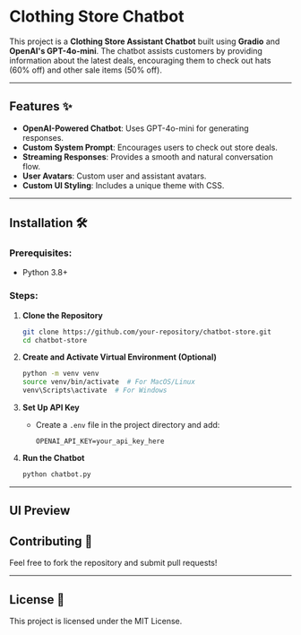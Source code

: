 # Clothing Store Chatbot

This project is a **Clothing Store Assistant Chatbot** built using **Gradio** and **OpenAI's GPT-4o-mini**. The chatbot assists customers by providing information about the latest deals, encouraging them to check out hats (60% off) and other sale items (50% off).

---

## Features ✨

- **OpenAI-Powered Chatbot**: Uses GPT-4o-mini for generating responses.
- **Custom System Prompt**: Encourages users to check out store deals.
- **Streaming Responses**: Provides a smooth and natural conversation flow.
- **User Avatars**: Custom user and assistant avatars.
- **Custom UI Styling**: Includes a unique theme with CSS.

---

## Installation 🛠️

### Prerequisites:

- Python 3.8+

### Steps:

1. **Clone the Repository**

   ```bash
   git clone https://github.com/your-repository/chatbot-store.git
   cd chatbot-store
   ```

2. **Create and Activate Virtual Environment (Optional)**

   ```bash
   python -m venv venv
   source venv/bin/activate  # For MacOS/Linux
   venv\Scripts\activate  # For Windows
   ```

3. **Set Up API Key**

   - Create a `.env` file in the project directory and add:
     ```
     OPENAI_API_KEY=your_api_key_here
     ```

4. **Run the Chatbot**
   ```bash
   python chatbot.py
   ```

---

## UI Preview

## Contributing 🤝

Feel free to fork the repository and submit pull requests!

---

## License 📜

This project is licensed under the MIT License.
